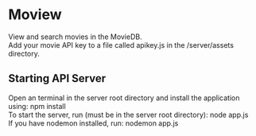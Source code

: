 # Moview

View and search movies in the MovieDB.<br>
Add your movie API key to a file called apikey.js in the /server/assets directory.

## Starting API Server

Open an terminal in the server root directory and install the application using: npm install<br>
To start the server, run (must be in the server root directory): node app.js<br>
If you have nodemon installed, run: nodemon app.js



